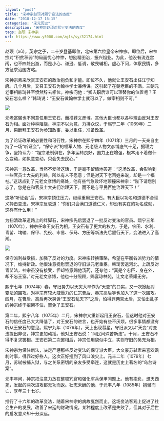 ```yaml
---
layout: "post"
title: "宋神宗赵顼对熙宁变法的态度"
date: "2018-12-17 16:15"
categories: "宋元历史"
description: "宋神宗赵顼对熙宁变法的态度"
tags: 赵顼 宋神宗
url: https://www.y5000.com/zgls/sy/32174.html
---
```






赵顼（xū），英宗之子，二十岁登基即位，北宋第六位皇帝宋神宗。即位后，宋神宗对“积贫积弱”的局面忧心忡忡，想励精图治，振兴祖业。为此，他没有流连宫闱，也不四处出游，而是小心、谦逊、低调，敬畏辅相，虚心下问，体察民情，多方征求治国方略。

宋神宗素来欣赏王安石的政治抱负和才能。即位不久，他就让王安石出任江宁知府。几个月后，又召王安石为翰林学士兼侍讲。这引起了在朝老臣的不满。三朝元老宰相韩琦甚至愤然辞去相位。神宗问他：“卿去职后谁可以顶替你的位置呢？王安石怎么样？”韩琦说：“王安石做翰林学士就可以了，做宰相则不可。”

![](https://img.y5000.com/uploads/allimg/180824/8-1PR4155ZT55.jpg)

元老富弼也不同意任用王安石，而推荐文彦博。其他大臣也都以各种理由反对王安石为相。面对种种阻挠，神宗不以为意，力排众议，于熙宁二年（1069年）二月，果断拜王安石为参知政事，委以重任，准备改革。

为了论证改革的必要性和可行性，宋神宗在熙宁四年（1071年）三月的一天亲自主持了一场“听证会”。“保守派”的领军人物、元老级人物文彦博底气十足，据理力争，坚持认为：“祖宗法制俱在，多年运转良好，国力正在增强，根本用不着做什么变动，如执意变动，只会失去民心。”

宋神宗一意改革，当然不爱听这话，于是毫不留情地答道：“这场改革，会影响到一些官员士大夫的利益，所以有人不愿意；但是对天下老百姓来说，却是一个福祉。”这话点到了元老文彦博的痛处，他有些气急败坏地顶撞宋神宗：“陛下请您别忘了，您是在和官员士大夫们治理天下，而不是与平民百姓治理天下！”

这场“听证会”后，宋神宗顶住压力，继续重用王安石。有大臣以功名和道德不合理义抨击变法。宋神宗反驳道：“你们只会满口道德仁义，却没有实在的功名成就，这样有什么用！”

为扫清改革道路上的绊脚石，宋神宗先后罢退了一批反对变法的官员。熙宁三年（1070年），神宗任命王安石为相。王安石有了更大的权力，于是，农田、水利、青苗、均输、保甲、免役、市易、保马、方田等新法先后颁行天下，变法进入了高潮。

![](https://img.y5000.com/uploads/allimg/180824/8-1PR4160055925.jpg)

保守派利益受损，加强了反对的力度。宋神宗转换策略，希望在平衡各派势力的情况下，维持新政。他很注意抚慰罢退的守旧派元老重臣。韩琦罢退河北，上疏反对青苗法，神宗虽没有接受，但却特意赐他汤药，还夸他：“真是个忠臣，身在外，却不忘王室。”对元老文彦博，他也十分照顾，赐宴琼林苑，让文老荣耀无穷。

熙宁七年（1074年）春，守旧势力以天灾大旱作为“天变”的口实，又一次掀起对变法的围攻。对神宗有较大威慑力的仁宗曹后、英宗高后等也加入了这一次围攻。四月，在曹后、高后再次哭诉“王安石乱天下”之后，怕得罪两宫太后，又怕出乱子的神宗终于招架不住，罢免了王安石。

第二年，熙宁八年（1075年）二月，宋神宗又重新起用王安石，但这时他对王安石的信任度已大大降低了，对王安石的进言，也开始有些不厌烦，很多事情都没有听从王安石的意见。熙宁九年（1076年），天上出现彗星，守旧派又以“天变”对变法提出非议，神宗更加动摇。他对王安石说：“闻民间殊苦新法”。十月，王安石不得不复求罢相。王安石第二次罢相后，神宗任用貌似中立，实则守旧的吴充为相。

宋神宗为保住新法，决定严惩那些反对变法的保守派大臣。大文豪苏轼素来喜欢讽刺时事，得罪过好些人，这次正好撞到了风口浪尖上。元丰二年（1079年）七月，苏轼被捕入狱，与之关系密切的亲友多受牵连，这就是历史上著名的“乌台诗案”。

元丰年间，神宗把注意力放在整顿冗官和强化军兵保甲问题上。他有抱负，想灭西羌，发起的两次进攻都无功而返。壮志未酬的他，于元丰八年（1085年）抱憾而亡，享年三十七岁。

推行了十六年的改革变法，随着宋神宗的病故戛然而止。这场变法客观上促进了社会生产的发展，改善了宋廷的财政情况。某种程度上改革是失败了，但其对于后世的启发意义却十分深远。
